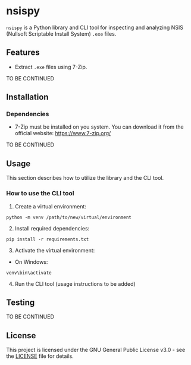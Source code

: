 # nsispy 

`nsispy` is a Python library and CLI tool for inspecting and analyzing NSIS (Nullsoft Scriptable Install System) `.exe` files.

## Features
- Extract `.exe` files using 7-Zip. 

TO BE CONTINUED 

## Installation

### Dependencies
- 7-Zip must be installed on you system. You can download it from the official website: https://www.7-zip.org/ 

TO BE CONTINUED

## Usage

This section describes how to utilize the library and the CLI tool. 

### How to use the CLI tool

1. Create a virtual environment:

`python -m venv /path/to/new/virtual/environment`

2. Install required dependencies:

`pip install -r requirements.txt`

3. Activate the virtual environment:

- On Windows:

`venv\bin\activate` 

4. Run the CLI tool (usage instructions to be added)

## Testing

TO BE CONTINUED

## License
This project is licensed under the GNU General Public License v3.0 - see the [LICENSE](./LICENSE) file for details.
